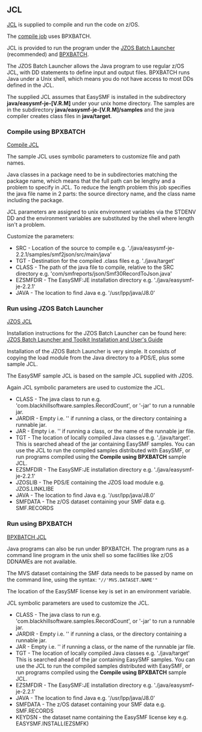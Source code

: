 ## JCL

[JCL](../JCL/) is supplied to compile and run the code on z/OS.

The [compile job](../JCL/COMPILE.jcl) uses BPXBATCH.

JCL is provided to run the program under the [JZOS Batch Launcher](../JCL/RUNJZOS.jcl) (recommended) and [BPXBATCH](../JCL/RUNBPXB.jcl). 

The JZOS Batch Launcher allows the Java program to use regular z/OS JCL, with DD statements to define input and output files. BPXBATCH runs Java under a Unix shell, which means you do not have access to most DDs defined in the JCL.

The supplied JCL assumes that EasySMF is installed in the subdirectory **java/easysmf-je-[V.R.M]** under your unix home directory. The samples are in the subdirectory **java/easysmf-je-[V.R.M]/samples** and the java compiler creates class files in **java/target**.

### Compile using BPXBATCH

[Compile JCL](../JCL/COMPILE.jcl)

The sample JCL uses symbolic parameters to customize file and path names.

Java classes in a package need to be in subdirectories matching the package name, which means that the full path can be lengthy and a problem to specify in JCL. To reduce the length problem this job specifies the java file name in 2 parts: the source directory name, and the class name including the package.
  
JCL parameters are assigned to unix environment variables via the STDENV DD and the environment variables are substituted by the shell where length isn't a problem.

Customize the parameters:

- SRC - Location of the source to compile e.g. './java/easysmf-je-2.2.1/samples/smf2json/src/main/java'
- TGT - Destination for the compiled .class files e.g. './java/target'
- CLASS - The path of the java file to compile, relative to the SRC directory e.g. 'com/smfreports/json/Smf30RecordToJson.java'
- EZSMFDIR - The EasySMF:JE installation directory e.g. './java/easysmf-je-2.2.1'
- JAVA - The location to find Java e.g. '/usr/lpp/java/J8.0'

### Run using JZOS Batch Launcher

[JZOS JCL](../JCL/RUNJZOS.jcl)

Installation instructions for the JZOS Batch Launcher can be found here:
[JZOS Batch Launcher and Toolkit Installation and User's Guide](https://public.dhe.ibm.com/software/Java/Java80/JZOS/jzos_users_guide_v8.pdf)

Installation of the JZOS Batch Launcher is very simple. It consists of copying the load module from the Java directory to a PDS/E, plus some sample JCL.

The EasySMF sample JCL is based on the sample JCL supplied with JZOS.

Again JCL symbolic parameters are used to customize the JCL.

- CLASS - The java class to run e.g. 'com.blackhillsoftware.samples.RecordCount', or '-jar' to run a runnable jar.
- JARDIR - Empty i.e. '' if running a class, or the directory containing a runnable jar.
- JAR - Empty i.e. '' if running a class, or the name of the runnable jar file.
- TGT - The location of locally compiled Java classes e.g. './java/target'.
  This is searched ahead of the jar containing EasySMF samples. You can use the JCL to run the compiled samples distributed with EasySMF, or run programs compiled using the **Compile using BPXBATCH** sample JCL.
- EZSMFDIR - The EasySMF:JE installation directory e.g. './java/easysmf-je-2.2.1'
- JZOSLIB - The PDS/E containing the JZOS load module e.g. JZOS.LINKLIBE
- JAVA - The location to find Java e.g. '/usr/lpp/java/J8.0'
- SMFDATA - The z/OS dataset containing your SMF data e.g. SMF.RECORDS

### Run using BPXBATCH

[BPXBATCH JCL](../JCL/RUNBPXB.jcl)

Java programs can also be run under BPXBATCH. The program runs as a command line program in the unix shell so some facilities like z/OS DDNAMEs are not available.

The MVS dataset containing the SMF data needs to be passed by name on the command line, using the syntax: 
```"//'MVS.DATASET.NAME'"```

The location of the EasySMF license key is set in an environment variable. 

JCL symbolic parameters are used to customize the JCL.

- CLASS - The java class to run e.g. 'com.blackhillsoftware.samples.RecordCount', or '-jar' to run a runnable jar.
- JARDIR - Empty i.e. '' if running a class, or the directory containing a runnable jar.
- JAR - Empty i.e. '' if running a class, or the name of the runnable jar file.
- TGT - The location of locally compiled Java classes e.g. './java/target'
  This is searched ahead of the jar containing EasySMF samples. You can use the JCL to run the compiled samples distributed with EasySMF, or run programs compiled using the **Compile using BPXBATCH** sample JCL.
- EZSMFDIR - The EasySMF:JE installation directory e.g. './java/easysmf-je-2.2.1'
- JAVA - The location to find Java e.g. '/usr/lpp/java/J8.0'
- SMFDATA - The z/OS dataset containing your SMF data e.g. SMF.RECORDS
- KEYDSN - the dataset name containing the EasySMF license key e.g. EASYSMF.INSTALL(EZSMFK)